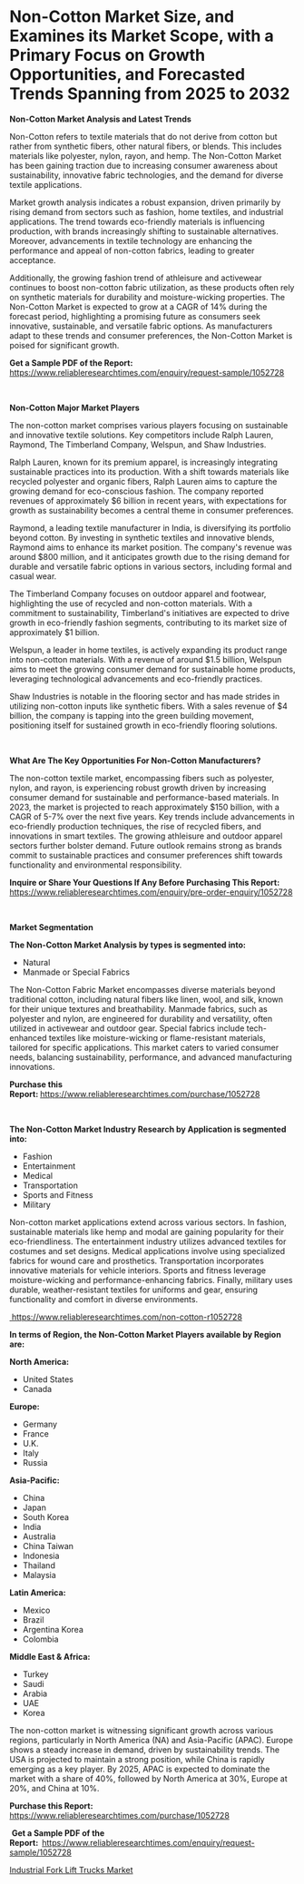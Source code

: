 <p><h1>Non-Cotton Market Size, and Examines its Market Scope, with a Primary Focus on Growth Opportunities, and Forecasted Trends Spanning from 2025 to 2032</h1></p><p><strong>Non-Cotton Market Analysis and Latest Trends</strong></p>
<p><p>Non-Cotton refers to textile materials that do not derive from cotton but rather from synthetic fibers, other natural fibers, or blends. This includes materials like polyester, nylon, rayon, and hemp. The Non-Cotton Market has been gaining traction due to increasing consumer awareness about sustainability, innovative fabric technologies, and the demand for diverse textile applications.</p><p>Market growth analysis indicates a robust expansion, driven primarily by rising demand from sectors such as fashion, home textiles, and industrial applications. The trend towards eco-friendly materials is influencing production, with brands increasingly shifting to sustainable alternatives. Moreover, advancements in textile technology are enhancing the performance and appeal of non-cotton fabrics, leading to greater acceptance.</p><p>Additionally, the growing fashion trend of athleisure and activewear continues to boost non-cotton fabric utilization, as these products often rely on synthetic materials for durability and moisture-wicking properties. The Non-Cotton Market is expected to grow at a CAGR of 14% during the forecast period, highlighting a promising future as consumers seek innovative, sustainable, and versatile fabric options. As manufacturers adapt to these trends and consumer preferences, the Non-Cotton Market is poised for significant growth.</p></p>
<p><strong>Get a Sample PDF of the Report:&nbsp;</strong> <a href="https://www.reliableresearchtimes.com/enquiry/request-sample/1052728?utm_campaign=3011&utm_medium=2&utm_source=Github&utm_content=ia&utm_term=22032025&utm_id=non-cotton">https://www.reliableresearchtimes.com/enquiry/request-sample/1052728</a></p>
<p>&nbsp;</p>
<p><strong>Non-Cotton Major Market Players</strong></p>
<p><p>The non-cotton market comprises various players focusing on sustainable and innovative textile solutions. Key competitors include Ralph Lauren, Raymond, The Timberland Company, Welspun, and Shaw Industries.</p><p>Ralph Lauren, known for its premium apparel, is increasingly integrating sustainable practices into its production. With a shift towards materials like recycled polyester and organic fibers, Ralph Lauren aims to capture the growing demand for eco-conscious fashion. The company reported revenues of approximately $6 billion in recent years, with expectations for growth as sustainability becomes a central theme in consumer preferences.</p><p>Raymond, a leading textile manufacturer in India, is diversifying its portfolio beyond cotton. By investing in synthetic textiles and innovative blends, Raymond aims to enhance its market position. The company's revenue was around $800 million, and it anticipates growth due to the rising demand for durable and versatile fabric options in various sectors, including formal and casual wear.</p><p>The Timberland Company focuses on outdoor apparel and footwear, highlighting the use of recycled and non-cotton materials. With a commitment to sustainability, Timberland's initiatives are expected to drive growth in eco-friendly fashion segments, contributing to its market size of approximately $1 billion.</p><p>Welspun, a leader in home textiles, is actively expanding its product range into non-cotton materials. With a revenue of around $1.5 billion, Welspun aims to meet the growing consumer demand for sustainable home products, leveraging technological advancements and eco-friendly practices.</p><p>Shaw Industries is notable in the flooring sector and has made strides in utilizing non-cotton inputs like synthetic fibers. With a sales revenue of $4 billion, the company is tapping into the green building movement, positioning itself for sustained growth in eco-friendly flooring solutions.</p></p>
<p>&nbsp;</p>
<p><strong>What Are The Key Opportunities For Non-Cotton Manufacturers?</strong></p>
<p><p>The non-cotton textile market, encompassing fibers such as polyester, nylon, and rayon, is experiencing robust growth driven by increasing consumer demand for sustainable and performance-based materials. In 2023, the market is projected to reach approximately $150 billion, with a CAGR of 5-7% over the next five years. Key trends include advancements in eco-friendly production techniques, the rise of recycled fibers, and innovations in smart textiles. The growing athleisure and outdoor apparel sectors further bolster demand. Future outlook remains strong as brands commit to sustainable practices and consumer preferences shift towards functionality and environmental responsibility.</p></p>
<p><strong>Inquire or Share Your Questions If Any Before Purchasing This Report:</strong> <a href="https://www.reliableresearchtimes.com/enquiry/pre-order-enquiry/1052728?utm_campaign=3011&utm_medium=2&utm_source=Github&utm_content=ia&utm_term=22032025&utm_id=non-cotton">https://www.reliableresearchtimes.com/enquiry/pre-order-enquiry/1052728</a></p>
<p>&nbsp;</p>
<p><strong>Market Segmentation</strong></p>
<p><strong>The Non-Cotton Market Analysis by types is segmented into:</strong></p>
<p><ul><li>Natural</li><li>Manmade or Special Fabrics</li></ul></p>
<p><p>The Non-Cotton Fabric Market encompasses diverse materials beyond traditional cotton, including natural fibers like linen, wool, and silk, known for their unique textures and breathability. Manmade fabrics, such as polyester and nylon, are engineered for durability and versatility, often utilized in activewear and outdoor gear. Special fabrics include tech-enhanced textiles like moisture-wicking or flame-resistant materials, tailored for specific applications. This market caters to varied consumer needs, balancing sustainability, performance, and advanced manufacturing innovations.</p></p>
<p><strong>Purchase this Report:&nbsp;</strong><a href="https://www.reliableresearchtimes.com/purchase/1052728?utm_campaign=3011&utm_medium=2&utm_source=Github&utm_content=ia&utm_term=22032025&utm_id=non-cotton">https://www.reliableresearchtimes.com/purchase/1052728</a></p>
<p>&nbsp;</p>
<p><strong>The Non-Cotton Market Industry Research by Application is segmented into:</strong></p>
<p><ul><li>Fashion</li><li>Entertainment</li><li>Medical</li><li>Transportation</li><li>Sports and Fitness</li><li>Military</li></ul></p>
<p><p>Non-cotton market applications extend across various sectors. In fashion, sustainable materials like hemp and modal are gaining popularity for their eco-friendliness. The entertainment industry utilizes advanced textiles for costumes and set designs. Medical applications involve using specialized fabrics for wound care and prosthetics. Transportation incorporates innovative materials for vehicle interiors. Sports and fitness leverage moisture-wicking and performance-enhancing fabrics. Finally, military uses durable, weather-resistant textiles for uniforms and gear, ensuring functionality and comfort in diverse environments.</p></p>
<p><a href="https://www.reliableresearchtimes.com/non-cotton-r1052728?utm_campaign=3011&utm_medium=2&utm_source=Github&utm_content=ia&utm_term=22032025&utm_id=non-cotton">&nbsp;https://www.reliableresearchtimes.com/non-cotton-r1052728</a></p>
<p><strong>In terms of Region, the Non-Cotton Market Players available by Region are:</strong></p>
<p>
    <p> <strong> North America: </strong>
        <ul>
            <li>United States</li>
            <li>Canada</li>
        </ul>
        </p> 
    <p> <strong> Europe: </strong>
        <ul>
            <li>Germany</li>
            <li>France</li>
            <li>U.K.</li>
            <li>Italy</li>
            <li>Russia</li>
        </ul>
        </p> 
    <p> <strong> Asia-Pacific: </strong>
        <ul>
            <li>China</li>
            <li>Japan</li>
            <li>South Korea</li>
            <li>India</li>
            <li>Australia</li>
            <li>China Taiwan</li>
            <li>Indonesia</li>
            <li>Thailand</li>
            <li>Malaysia</li>
        </ul>
        </p> 
    <p> <strong> Latin America: </strong>
        <ul>
            <li>Mexico</li>
            <li>Brazil</li>
            <li>Argentina Korea</li>
            <li>Colombia</li>
        </ul>
        </p> 
    <p> <strong> Middle East & Africa: </strong>
        <ul>
            <li>Turkey</li>
            <li>Saudi</li>
            <li>Arabia</li>
            <li>UAE</li>
            <li>Korea</li>
        </ul>
    </p>
    </p>
<p><p>The non-cotton market is witnessing significant growth across various regions, particularly in North America (NA) and Asia-Pacific (APAC). Europe shows a steady increase in demand, driven by sustainability trends. The USA is projected to maintain a strong position, while China is rapidly emerging as a key player. By 2025, APAC is expected to dominate the market with a share of 40%, followed by North America at 30%, Europe at 20%, and China at 10%.</p></p>
<p><strong>Purchase this Report: </strong><a href="https://www.reliableresearchtimes.com/purchase/1052728?utm_campaign=3011&utm_medium=2&utm_source=Github&utm_content=ia&utm_term=22032025&utm_id=non-cotton">https://www.reliableresearchtimes.com/purchase/1052728</a></p>
<p>&nbsp;<strong>Get a Sample PDF of the Report:&nbsp;&nbsp;</strong><a href="https://www.reliableresearchtimes.com/enquiry/request-sample/1052728?utm_campaign=3011&utm_medium=2&utm_source=Github&utm_content=ia&utm_term=22032025&utm_id=non-cotton">https://www.reliableresearchtimes.com/enquiry/request-sample/1052728</a></p>
<p><strong></strong></p>
<p><p><a href="https://github.com/iroldilom/Market-Research-Report-List-1/blob/main/industrial-fork-lift-trucks-market.md?utm_campaign=3011&utm_medium=2&utm_source=Github&utm_content=ia&utm_term=22032025&utm_id=non-cotton">Industrial Fork Lift Trucks Market</a></p></p>